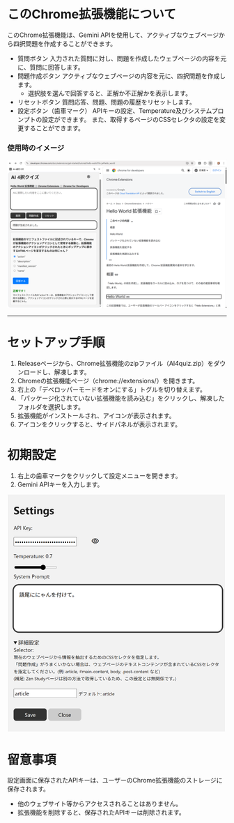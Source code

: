 # このChrome拡張機能について

このChrome拡張機能は、Gemini APIを使用して、アクティブなウェブページから四択問題を作成することができます。

- 質問ボタン
    入力された質問に対し、問題を作成したウェブページの内容を元に、質問に回答します。
- 問題作成ボタン
    アクティブなウェブページの内容を元に、四択問題を作成します。
    - 選択肢を選んで回答すると、正解か不正解かを表示します。
- リセットボタン
    質問応答、問題、問題の履歴をリセットします。
- 設定ボタン（歯車マーク）
    APIキーの設定、Temperature及びシステムプロンプトの設定ができます。
    また、取得するページのCSSセレクタの設定を変更することができます。


### 使用時のイメージ
<img src="images/readme1.png" alt="Readme1" width="800">

---

# セットアップ手順

1.  Releaseページから、Chrome拡張機能のzipファイル（AI4quiz.zip）をダウンロードし、解凍します。
2.  Chromeの拡張機能ページ（chrome://extensions/）を開きます。
3.  右上の「デベロッパーモードをオンにする」トグルを切り替えます。
4.  「パッケージ化されていない拡張機能を読み込む」をクリックし、解凍したフォルダを選択します。
5.  拡張機能がインストールされ、アイコンが表示されます。
6.  アイコンをクリックすると、サイドパネルが表示されます。



# 初期設定

1.  右上の歯車マークをクリックして設定メニューを開きます。
2.  Gemini APIキーを入力します。

<img src="images/readme2.png" alt="Readme1" width="500">


# 留意事項

設定画面に保存されたAPIキーは、ユーザーのChrome拡張機能のストレージに保存されます。

- 他のウェブサイト等からアクセスされることはありません。
- 拡張機能を削除すると、保存されたAPIキーは削除されます。
